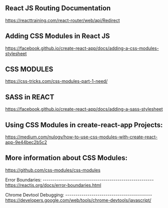 React JS Routing Documentation
-------------------------------
https://reacttraining.com/react-router/web/api/Redirect


Adding CSS Modules in React JS
--------------------------------------
https://facebook.github.io/create-react-app/docs/adding-a-css-modules-stylesheet

CSS MODULES
----------------
https://css-tricks.com/css-modules-part-1-need/

SASS in REACT
------------------
https://facebook.github.io/create-react-app/docs/adding-a-sass-stylesheet



Using CSS Modules in create-react-app Projects: 
--------------------------------------------------------
https://medium.com/nulogy/how-to-use-css-modules-with-create-react-app-9e44bec2b5c2


More information about CSS Modules:
------------------------------------------------------
 https://github.com/css-modules/css-modules

 Error Boundaries:
 ------------------------------------------------------- https://reactjs.org/docs/error-boundaries.html


Chrome Devtool Debugging:
------------------------------------------- https://developers.google.com/web/tools/chrome-devtools/javascript/
